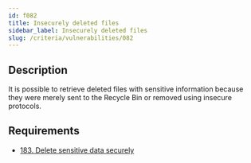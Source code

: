 ```yaml
---
id: f082
title: Insecurely deleted files
sidebar_label: Insecurely deleted files
slug: /criteria/vulnerabilities/082
---
```


## Description

It is possible to retrieve deleted files
with sensitive information
because they were merely sent to the Recycle Bin
or removed using insecure protocols.

## Requirements

- [183. Delete sensitive data securely](/criteria/requirements/183)
